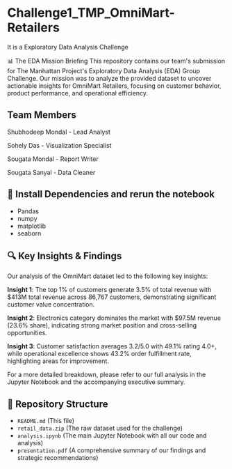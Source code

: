 # Challenge1_TMP_OmniMart-Retailers

It is a Exploratory Data Analysis Challenge

📊 The EDA Mission Briefing
This repository contains our team's submission for The Manhattan Project's Exploratory Data Analysis (EDA) Group Challenge. Our mission was to analyze the provided dataset to uncover actionable insights for OmniMart Retailers, focusing on customer behavior, product performance, and operational efficiency.

## Team Members

Shubhodeep Mondal - Lead Analyst

Sohely Das - Visualization Specialist

Sougata Mondal - Report Writer

Sougata Sanyal - Data Cleaner

## 🚀 Install Dependencies and rerun the notebook

- Pandas
- numpy
- matplotlib
- seaborn

## 🔍 Key Insights & Findings

Our analysis of the OmniMart dataset led to the following key insights:

**Insight 1**: The top 1% of customers generate 3.5% of total revenue with $413M total revenue across 86,767 customers, demonstrating significant customer value concentration.

**Insight 2**: Electronics category dominates the market with $97.5M revenue (23.6% share), indicating strong market position and cross-selling opportunities.

**Insight 3**: Customer satisfaction averages 3.2/5.0 with 49.1% rating 4.0+, while operational excellence shows 43.2% order fulfillment rate, highlighting areas for improvement.

For a more detailed breakdown, please refer to our full analysis in the Jupyter Notebook and the accompanying executive summary.

## 📁 Repository Structure

- `README.md` (This file)
- `retail_data.zip` (The raw dataset used for the challenge)
- `analysis.ipynb` (The main Jupyter Notebook with all our code and analysis)
- `presentation.pdf` (A comprehensive summary of our findings and strategic recommendations)
